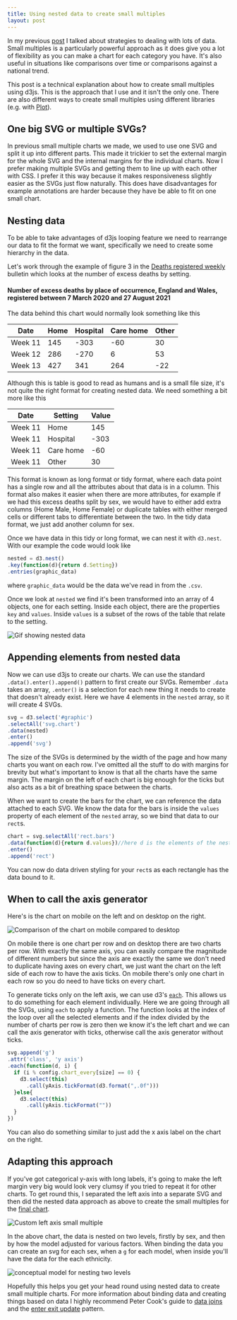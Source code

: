```yaml
---
title: Using nested data to create small multiples
layout: post
---
```


In my previous [post](https://www.henrylau.co.uk/2021/04/09/Alternatives-to-plotting-lots-of-data/) I talked about strategies to dealing with lots of data. Small multiples is a particularly powerful approach as it does give you a lot of flexibility as you can make a chart for each category you have. It's also useful in situations like comparisons over time or comparisons against a national trend. 

This post is a technical explanation about how to create small multiples using d3js. This is the approach that I use and it isn't the only one. There are also different ways to create small multiples using different libraries (e.g. with [Plot](https://github.com/observablehq/plot#facet-options)).



## One big SVG or multiple SVGs?

In previous small multiple charts we made, we used to use one SVG and split it up into different parts. This made it trickier to set the external margin for the whole SVG and the internal margins for the individual charts. Now I prefer making multiple SVGs and getting them to line up with each other with CSS. I prefer it this way because it makes responsiveness slightly easier as the SVGs just flow naturally. This does have disadvantages for example annotations are harder because they have be able to fit on one small chart.

## Nesting data

To be able to take advantages of d3js looping feature we need to rearrange our data to fit the format we want, specifically we need to create some hierarchy in the data.

Let's work through the example of figure 3 in the [Deaths registered weekly](https://www.ons.gov.uk/peoplepopulationandcommunity/birthsdeathsandmarriages/deaths/bulletins/deathsregisteredweeklyinenglandandwalesprovisional/latest) bulletin which looks at the number of excess deaths by setting. 

#### Number of excess deaths by place of occurrence, England and Wales, registered between 7 March 2020 and 27 August 2021

<div id="figure3"></div>
<script src="https://cdn.ons.gov.uk/vendor/pym/1.3.2/pym.min.js"></script>
<script>
var parent = new pym.Parent('figure3', 'https://www.ons.gov.uk/visualisations/dvc1559/fig3/index.html', {});
</script>
The data behind this chart would normally look something like this

| Date    | Home | Hospital | Care home | Other |
| ------- | ---- | -------- | --------- | ----- |
| Week 11 | 145  | -303     | -60       | 30    |
| Week 12 | 286  | -270     | 6         | 53    |
| Week 13 | 427  | 341      | 264       | -22   |

Although this is table is good to read as humans and is a small file size, it's not quite the right format for creating nested data. We need something a bit more like this

| Date    | Setting   | Value |
| ------- | --------- | ----- |
| Week 11 | Home      | 145   |
| Week 11 | Hospital  | -303  |
| Week 11 | Care home | -60   |
| Week 11 | Other     | 30    |

 This format is known as long format or tidy format, where each data point has a single row and all the attributes about that data is in a column. This format also makes it easier when there are more attributes, for example if we had this excess deaths split by sex, we would have to either add extra columns (Home Male, Home Female) or duplicate tables with either merged cells or different tabs to differentiate between the two. In the tidy data format, we just add another column for sex.

Once we have data in this tidy or long format, we can nest it with `d3.nest`. With our example the code would look like

```javascript
nested = d3.nest()
.key(function(d){return d.Setting})
.entries(graphic_data)
```

where `graphic_data` would be the data we've read in from the `.csv`.



Once we look at `nested` we find it's been transformed into an array of 4 objects, one for each setting. Inside each object, there are the properties `key` and `values`. Inside `values` is a subset of the rows of the table that relate to the setting.

![Gif showing nested data](https://raw.githubusercontent.com/henryjameslau/henryjameslau.github.io/master/_media/nested.gif)

## Appending elements from nested data

Now we can use d3js to create our charts. We can use the standard `.data().enter().append()` pattern to first create our SVGs. Remember `.data` takes an array, `.enter()` is a selection for each new thing it needs to create that doesn't already exist. Here we have 4 elements in the `nested` array, so it will create 4 SVGs.

```javascript
svg = d3.select('#graphic')
.selectAll('svg.chart')
.data(nested)
.enter()
.append('svg')
```

The size of the SVGs is determined by the width of the page and how many charts you want on each row. I've omitted all the stuff to do with margins for brevity but what's important to know is that all the charts have the same margin. The margin on the left of each chart is big enough for the ticks but also acts as a bit of breathing space between the charts. 

When we want to create the bars for the chart, we can reference the data attached to each SVG. We know the data for the bars is inside the `values` property of each element of the `nested` array, so we bind that data to our `rect`s.

```javascript
chart = svg.selectAll('rect.bars')
.data(function(d){return d.values})//here d is the elements of the nested array so is attaching the array from the property values
.enter()
.append('rect')
```

You can now do data driven styling for your `rect`s as each rectangle has the data bound to it. 

## When to call the axis generator

Here's is the chart on mobile on the left and on desktop on the right. 

![Comparison of the chart on mobile compared to desktop](https://raw.githubusercontent.com/henryjameslau/henryjameslau.github.io/master/_media/comparison.png)

On mobile there is one chart per row and on desktop there are two charts per row. With exactly the same axis, you can easily compare the magnitude of different numbers but since the axis are exactly the same we don't need to duplicate having axes on every chart, we just want the chart on the left side of each row to have the axis ticks. On mobile there's only one chart in each row so you do need to have ticks on every chart. 



To generate ticks only on the left axis, we can use d3's [`each`](https://github.com/d3/d3-selection#selection_each). This allows us to do something for each element individually. Here we are going through all the SVGs, using `each` to apply a function. The function looks at the index of the loop over all the selected elements and if the index divided by the number of charts per row is zero then we know it's the left chart and we can call the axis generator with ticks, otherwise call the axis generator without ticks.   

```javascript
svg.append('g')
.attr('class', 'y axis')
.each(function(d, i) {
  if (i % config.chart_every[size] == 0) {
    d3.select(this)
      .call(yAxis.tickFormat(d3.format(",.0f")))
  }else{
    d3.select(this)
      .call(yAxis.tickFormat(""))
  }
})
```

You can also do something similar to just add the x axis label on the chart on the right. 

## Adapting this approach

If you've got categorical y-axis with long labels, it's going to make the left margin very big would look very clumsy if you tried to repeat it for other charts. To get round this, I separated the left axis into a separate SVG and then did the nested data approach as above to create the small multiples for the [final chart](https://onsvisual.github.io/Simple-charts/all-templates/small-multiple-horizontal-clustered-bar-chart-confidence-intervals/). 

![Custom left axis small multiple](https://raw.githubusercontent.com/henryjameslau/henryjameslau.github.io/master/_media/left-axis-nested.png)

In the above chart, the data is nested on two levels, firstly by sex, and then by how the model adjusted for various factors. When binding the data you can create an svg for each sex, when a `g` for each model, when inside you'll have the data for the each ethnicity.

![conceptual model for nesting two levels](https://raw.githubusercontent.com/henryjameslau/henryjameslau.github.io/ad4172f2368a90391e23899512367c6124dc424e/_media/nesting2levels.svg)

Hopefully this helps you get your head round using nested data to create small multiple charts. For more information about binding data and creating things based on data I highly recommend Peter Cook's guide to [data joins](https://www.d3indepth.com/datajoins/) and the [enter exit update](https://www.d3indepth.com/enterexit/) pattern. 

